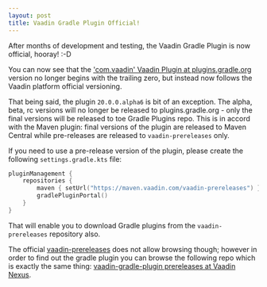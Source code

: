 ```yaml
---
layout: post
title: Vaadin Gradle Plugin Official!
---
```


After months of development and testing, the Vaadin Gradle Plugin is now official,
hooray! :-D

You can now see that the ['com.vaadin' Vaadin Plugin at plugins.gradle.org](https://plugins.gradle.org/plugin/com.vaadin)
version no longer begins with the trailing zero, but instead now follows the Vaadin
platform official versioning. 

That being said,  the plugin `20.0.0.alpha6` is bit of an exception. The alpha, beta, rc
versions will no longer be released to plugins.gradle.org - only the final versions
will be released to toe Gradle Plugins repo. This is in accord with the Maven plugin:
final versions of the plugin are released to Maven Central while pre-releases are released to `vaadin-prereleases` only.

If you need to use a pre-release version of the plugin, please create the following
`settings.gradle.kts` file:

```kotlin
pluginManagement {
    repositories {
        maven { setUrl("https://maven.vaadin.com/vaadin-prereleases") }
        gradlePluginPortal()
    }
}
```

That will enable you to download Gradle plugins from the `vaadin-prereleases` repository
also.

The official [vaadin-prereleases](https://maven.vaadin.com/vaadin-prereleases)
does not allow browsing though; however in order to find out the gradle plugin
you can browse the following repo which is exactly the same thing:
[vaadin-gradle-plugin prereleases at Vaadin Nexus](http://tools.vaadin.com/nexus/content/repositories/vaadin-prereleases/com/vaadin/vaadin-gradle-plugin/).
